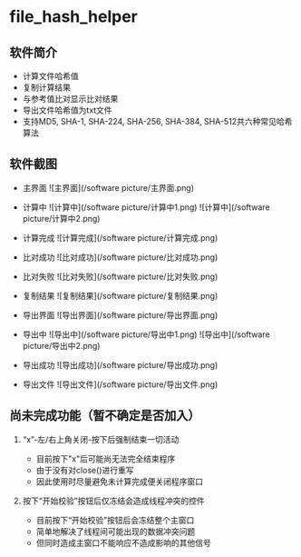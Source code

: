 # file_hash_helper 

## 软件简介

- 计算文件哈希值
- 复制计算结果
- 与参考值比对显示比对结果
- 导出文件哈希值为txt文件
- 支持MD5, SHA-1, SHA-224, SHA-256, SHA-384, SHA-512共六种常见哈希算法

## 软件截图

- 主界面
![主界面](/software picture/主界面.png)

- 计算中
![计算中](/software picture/计算中1.png)
![计算中](/software picture/计算中2.png)

- 计算完成
![计算完成](/software picture/计算完成.png)

- 比对成功
![比对成功](/software picture/比对成功.png)

- 比对失败
![比对失败](/software picture/比对失败.png)

- 复制结果
![复制结果](/software picture/复制结果.png)

- 导出界面
![导出界面](/software picture/导出界面.png)

- 导出中
![导出中](/software picture/导出中1.png)
![导出中](/software picture/导出中2.png)

- 导出成功
![导出成功](/software picture/导出成功.png)

- 导出文件
![导出文件](/software picture/导出文件.png)

## 尚未完成功能（暂不确定是否加入）

1. “x”-左/右上角关闭-按下后强制结束一切活动

	- 目前按下"x"后可能尚无法完全结束程序
	- 由于没有对close()进行重写
	- 因此使用时尽量避免未计算完成便关闭程序窗口

  

2. 按下“开始校验”按钮后仅冻结会造成线程冲突的控件

	- 目前按下“开始校验”按钮后会冻结整个主窗口
	- 简单地解决了线程间可能出现的数据冲突问题
	- 但同时造成主窗口不能响应不造成影响的其他信号